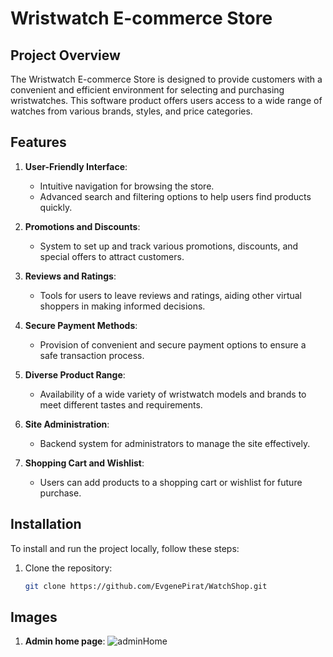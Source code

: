 # Wristwatch E-commerce Store

## Project Overview
The Wristwatch E-commerce Store is designed to provide customers with a convenient and efficient environment for selecting and purchasing wristwatches. This software product offers users access to a wide range of watches from various brands, styles, and price categories.

## Features
1. **User-Friendly Interface**: 
   - Intuitive navigation for browsing the store.
   - Advanced search and filtering options to help users find products quickly.

2. **Promotions and Discounts**:
   - System to set up and track various promotions, discounts, and special offers to attract customers.

3. **Reviews and Ratings**:
   - Tools for users to leave reviews and ratings, aiding other virtual shoppers in making informed decisions.

4. **Secure Payment Methods**:
   - Provision of convenient and secure payment options to ensure a safe transaction process.

5. **Diverse Product Range**:
   - Availability of a wide variety of wristwatch models and brands to meet different tastes and requirements.

6. **Site Administration**:
   - Backend system for administrators to manage the site effectively.

7. **Shopping Cart and Wishlist**:
   - Users can add products to a shopping cart or wishlist for future purchase.

## Installation
To install and run the project locally, follow these steps:

1. Clone the repository:
   ```bash
   git clone https://github.com/EvgenePirat/WatchShop.git

## Images

1. **Admin home page**:
![adminHome](https://github.com/EvgenePirat/WatchShop/assets/91915175/3d7380ea-b7bc-4fc1-a4f8-bdab3404eb19)
